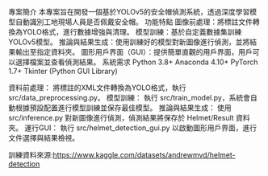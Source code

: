 專案簡介
本專案旨在開發一個基於YOLOv5的安全帽偵測系統，透過深度學習模型自動識別工地現場人員是否佩戴安全帽。
功能特點
圖像前處理：將標註文件轉換為YOLO格式，進行數據增強與清理。
模型訓練：基於自定義數據集訓練YOLOv5模型。
推論與結果生成：使用訓練好的模型對新圖像進行偵測，並將結果輸出至指定資料夾。
圖形用戶界面（GUI）：提供簡單直觀的用戶界面，用戶可以選擇檔案並查看偵測結果。
系統需求
Python 3.8+
Anaconda 4.10+
PyTorch 1.7+
Tkinter (Python GUI Library)

資料前處理： 將標註的XML文件轉換為YOLO格式，執行 src/data_preprocessing.py。
模型訓練： 執行 src/train_model.py，系統會自動根據預設配置進行模型訓練並保存最佳模型。
推論與結果生成： 使用 src/inference.py 對新圖像進行偵測，偵測結果將保存於 Helmet/Result 資料夾。
運行GUI： 執行 src/helmet_detection_gui.py 以啟動圖形用戶界面，進行文件選擇與結果檢視。

訓練資料來源:https://www.kaggle.com/datasets/andrewmvd/helmet-detection
